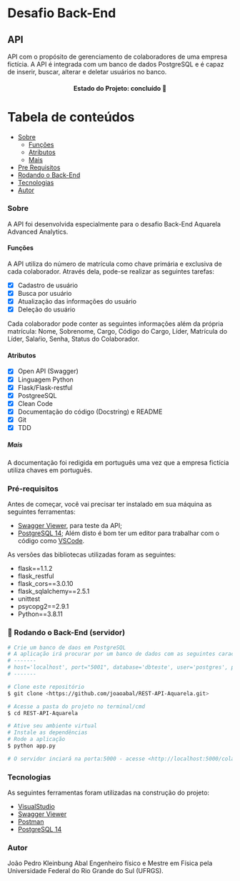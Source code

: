 # Desafio Back-End

## API

<p align="left">API com o propósito de gerenciamento de colaboradores de uma
empresa fictícia. A API é integrada com um banco de dados PostgreSQL e é capaz de inserir, buscar, 
alterar e deletar usuários no banco.</p>

<h4 align="center"> 
Estado do Projeto: concluído 🚀
</h4>

Tabela de conteúdos
=================
<!--ts-->
   * [Sobre](#sobre)
      * [Funções](#funcoes)
      * [Atributos](#atributos)
      * [Mais](#mais)
   * [Pre Requisitos](#pre-requisitos)
   * [Rodando o Back-End](#remote-files)
   * [Tecnologias](#tecnologias)
   * [Autor](#autor)
<!--te-->

### Sobre

A API foi desenvolvida especialmente para o desafio Back-End Aquarela Advanced Analytics. 

#### Funções

A API utiliza do número de matrícula como chave primária e exclusiva de cada colaborador. Através dela, pode-se realizar as seguintes tarefas:

- [x] Cadastro de usuário
- [x] Busca por usuário
- [x] Atualização das informações do usuário
- [x] Deleção do usuário

Cada colaborador pode conter as seguintes informações além da própria matrícula:
Nome, Sobrenome, Cargo, Código do Cargo, Líder, Matrícula do Líder, Salaŕio, Senha, Status do Colaborador.

#### Atributos

- [x] Open API (Swagger)
- [x] Linguagem Python
- [x] Flask/Flask-restful
- [x] PostgreeSQL
- [x] Clean Code
- [x] Documentação do código (Docstring) e README
- [x] Git
- [x] TDD

##### Mais

A documentação foi redigida em português uma vez que a empresa fictícia utiliza chaves em português.

### Pré-requisitos

Antes de começar, você vai precisar ter instalado em sua máquina as seguintes ferramentas:
- [Swagger Viewer](https://marketplace.visualstudio.com/items?itemName=Arjun.swagger-viewer), para teste da API;
- [PostgreSQL 14](https://www.postgresql.org/); 
Além disto é bom ter um editor para trabalhar com o código como [VSCode](https://code.visualstudio.com/).

As versões das bibliotecas utilizadas foram as seguintes:
- flask==1.1.2
- flask_restful
- flask_cors==3.0.10
- flask_sqlalchemy==2.5.1
- unittest
- psycopg2==2.9.1
- Python==3.8.11

### 🎲 Rodando o Back-End (servidor)

```bash
# Crie um banco de daos em PostgreSQL
# A aplicação irá procurar por um banco de dados com as seguintes características:
# -------
# host='localhost', port="5001", database='dbteste', user='postgres', password='postgres'
# -------

# Clone este repositório
$ git clone <https://github.com/joaoabal/REST-API-Aquarela.git>

# Acesse a pasta do projeto no terminal/cmd
$ cd REST-API-Aquarela

# Ative seu ambiente virtual
# Instale as dependências
# Rode a aplicação
$ python app.py

# O servidor inciará na porta:5000 - acesse <http://localhost:5000/colaborador>
```

### Tecnologias

As seguintes ferramentas foram utilizadas na construção do projeto:

- [VisualStudio](https://visualstudio.microsoft.com/pt-br/)
- [Swagger Viewer](https://marketplace.visualstudio.com/items?itemName=Arjun.swagger-viewer)
- [Postman](https://www.postman.com/)
- [PostgreSQL 14](https://www.postgresql.org/)

### Autor

João Pedro Kleinbung Abal
Engenheiro físico e Mestre em Física pela Universidade Federal do Rio Grande do Sul (UFRGS).